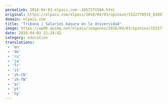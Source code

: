 ```yaml
---
permalink: 2018-04-03-elpais.com--1657271504.html
original: https://elpais.com/elpais/2018/04/03/opinion/1522770915_810476.html#?ref=rss&format=simple&link=link
domain: elpais.com
title: 'Tribuna | Salarios basura en la Universidad'
image: https://ep00.epimg.net/elpais/imagenes/2018/04/03/opinion/1522770915_810476_1522776214_rrss_normal.jpg
date: 2018-04-03 22:24:42
category: education
translations: 
 - 'en'
 - 'de'
 - 'ru'
 - 'ja'
 - 'fr'
 - 'it'
 - 'zh-CN'
 - 'zh-TW'
 - 'ar'
 - 'pt'
 - 'hy'
---
```


